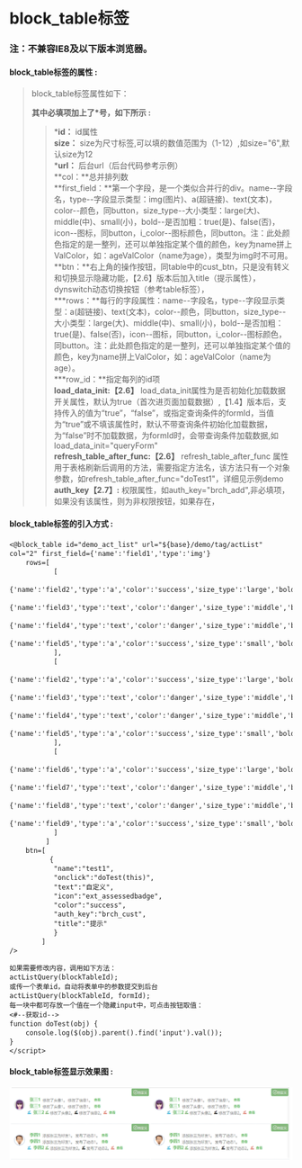 # block\_table标签

### 注：不兼容IE8及以下版本浏览器。

#### block\_table**标签的属性 :**

> block\_table标签属性如下：
>
> **其中必填项加上了\*号，如下所示 :**
>
> > \***id：** id属性  
> > **size：** size为尺寸标签,可以填的数值范围为（1-12）,如size="6",默认size为12  
> > \***url：** 后台url（后台代码参考示例）  
> > **col：**总并排列数  
> > **first\_field：**第一个字段，是一个类似合并行的div。name--字段名，type--字段显示类型：img\(图片\)、a\(超链接\)、text\(文本\)，color--颜色，同button，size\_type--大小类型：large\(大\)、middle\(中\)、small\(小\)，bold--是否加粗：true\(是\)、false\(否\)，icon--图标，同button，i\_color--图标颜色，同button。注：此处颜色指定的是一整列，还可以单独指定某个值的颜色，key为name拼上ValColor，如：ageValColor（name为age），类型为img时不可用。  
> > **btn：**右上角的操作按钮，同table中的cust\_btn，只是没有转义和切换显示隐藏功能，【2.6】版本后加入title（提示属性），dynswitch动态切换按钮（参考table标签），  
> > \***rows：**每行的字段属性：name--字段名，type--字段显示类型：a\(超链接\)、text\(文本\)，color--颜色，同button，size\_type--大小类型：large\(大\)、middle\(中\)、small\(小\)，bold--是否加粗：true\(是\)、false\(否\)，icon--图标，同button，i\_color--图标颜色，同button。注：此处颜色指定的是一整列，还可以单独指定某个值的颜色，key为name拼上ValColor，如：ageValColor（name为age）。  
> > **\*row\_id：**指定每列的id项  
> > **load\_data\_init:【2.6】** load\_data\_init属性为是否初始化加载数据开关属性，默认为true（首次进页面加载数据）,【1.4】版本后，支持传入的值为“true”，“false”，或指定查询条件的formId，当值为“true”或不填该属性时，默认不带查询条件初始化加载数据，为“false”时不加载数据，为formId时，会带查询条件加载数据,如load\_data\_init="queryForm"  
> > **refresh\_table\_after\_func:【2.6】** refresh\_table\_after\_func 属性用于表格刷新后调用的方法，需要指定方法名，该方法只有一个对象参数，如refresh\_table\_after\_func="doTest1"，详细见示例demo  
> > **auth\_key【2.7】:** 权限属性，如auth\_key="brch\_add",非必填项，如果没有该属性，则为非权限按钮，如果存在，

#### block\_table标签的引入方式 :

```
<@block_table id="demo_act_list" url="${base}/demo/tag/actList" col="2" first_field={'name':'field1','type':'img'}
    rows=[
           [
             {'name':'field2','type':'a','color':'success','size_type':'large','bold':'true'},
             {'name':'field3','type':'text','color':'danger','size_type':'middle','bold':'true'},
             {'name':'field4','type':'text','color':'danger','size_type':'middle','bold':'true'},
             {'name':'field5','type':'a','color':'success','size_type':'small','bold':'true'}
           ],
           [
            {'name':'field2','type':'a','color':'success','size_type':'large','bold':'true'},
            {'name':'field3','type':'text','color':'danger','size_type':'middle','bold':'true'},
            {'name':'field4','type':'text','color':'danger','size_type':'middle','bold':'true'},
            {'name':'field5','type':'a','color':'success','size_type':'small','bold':'true'}
           ],
           [
             {'name':'field6','type':'a','color':'success','size_type':'large','bold':'true','icon':'saved','i_color':'info'},
             {'name':'field7','type':'text','color':'danger','size_type':'middle','bold':'true','icon':'saved','i_color':'success'},
             {'name':'field8','type':'text','color':'danger','size_type':'middle','bold':'true','icon':'saved','i_color':'warn'},
             {'name':'field9','type':'a','color':'success','size_type':'small','bold':'true','icon':'saved','i_color':'danger'}
           ]
         ]
    btn=[
          {
           "name":"test1",
           "onclick":"doTest(this)",
           "text":"自定义",
           "icon":"ext_assessedbadge",
           "color":"success",
           "auth_key":"brch_cust",
           "title":"提示"
           }
        ]
/>
```

```
如果需要修改内容，调用如下方法：
actListQuery(blockTableId);
或传一个表单id，自动将表单中的参数提交到后台
actListQuery(blockTableId, formId);
每一块中都可存放一个值在一个隐藏input中，可点击按钮取值：
<#--获取id-->
function doTest(obj) {
    console.log($(obj).parent().find('input').val());
}
</script>
```

#### block\_table标签显示效果图 :

![](/assets/block_table.png)

